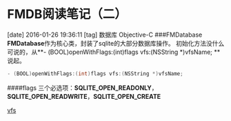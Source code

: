 # FMDB阅读笔记（二）
[date] 2016-01-26 19:36:11
[tag] 数据库 Objective-C
###FMDatabase
**FMDatabase**作为核心类，封装了sqlite的大部分数据库操作。
初始化方法没什么可说的，从**- (BOOL)openWithFlags:(int)flags vfs:(NSString *)vfsName;
**说起。

```objectivec
- (BOOL)openWithFlags:(int)flags vfs:(NSString *)vfsName;
```
####flags
三个必选项：**SQLITE_OPEN_READONLY**，**SQLITE_OPEN_READWRITE**，**SQLITE_OPEN_CREATE**

[vfs](http://www.sqlite.org/vfs.html)

